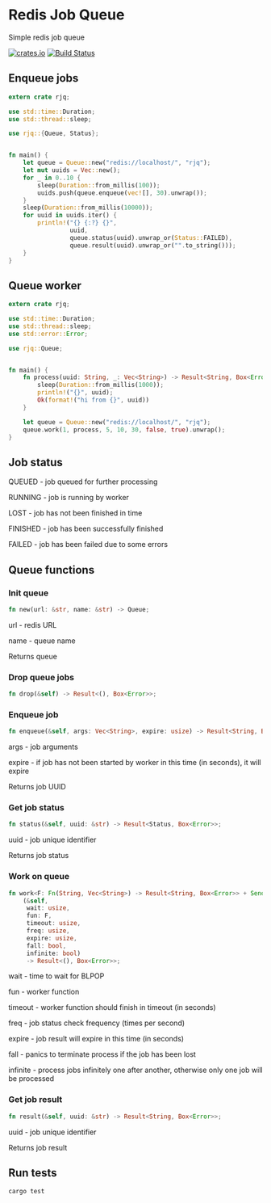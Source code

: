 # Redis Job Queue

Simple redis job queue

[![crates.io](https://img.shields.io/crates/v/rjq.svg)](https://crates.io/crates/rjq)
[![Build Status](https://travis-ci.org/embali/rjq.svg?branch=master)](https://travis-ci.org/embali/rjq)


## Enqueue jobs

```rust
extern crate rjq;

use std::time::Duration;
use std::thread::sleep;

use rjq::{Queue, Status};


fn main() {
    let queue = Queue::new("redis://localhost/", "rjq");
    let mut uuids = Vec::new();
    for _ in 0..10 {
        sleep(Duration::from_millis(100));
        uuids.push(queue.enqueue(vec![], 30).unwrap());
    }
    sleep(Duration::from_millis(10000));
    for uuid in uuids.iter() {
        println!("{} {:?} {}",
                 uuid,
                 queue.status(uuid).unwrap_or(Status::FAILED),
                 queue.result(uuid).unwrap_or("".to_string()));
    }
}
```


## Queue worker

```rust
extern crate rjq;

use std::time::Duration;
use std::thread::sleep;
use std::error::Error;

use rjq::Queue;


fn main() {
    fn process(uuid: String, _: Vec<String>) -> Result<String, Box<Error>> {
        sleep(Duration::from_millis(1000));
        println!("{}", uuid);
        Ok(format!("hi from {}", uuid))
    }

    let queue = Queue::new("redis://localhost/", "rjq");
    queue.work(1, process, 5, 10, 30, false, true).unwrap();
}
```


## Job status

QUEUED - job queued for further processing

RUNNING - job is running by worker

LOST - job has not been finished in time

FINISHED - job has been successfully finished

FAILED - job has been failed due to some errors


## Queue functions

### Init queue

```rust
fn new(url: &str, name: &str) -> Queue;
```

url - redis URL

name - queue name

Returns queue

### Drop queue jobs

```rust
fn drop(&self) -> Result<(), Box<Error>>;
```

### Enqueue job

```rust
fn enqueue(&self, args: Vec<String>, expire: usize) -> Result<String, Box<Error>>;
```

args - job arguments

expire - if job has not been started by worker in this time (in seconds), it will expire

Returns job UUID

### Get job status

```rust
fn status(&self, uuid: &str) -> Result<Status, Box<Error>>;
```

uuid - job unique identifier

Returns job status

### Work on queue

```rust
fn work<F: Fn(String, Vec<String>) -> Result<String, Box<Error>> + Send + Sync + 'static>
    (&self,
     wait: usize,
     fun: F,
     timeout: usize,
     freq: usize,
     expire: usize,
     fall: bool,
     infinite: bool)
     -> Result<(), Box<Error>>;
```

wait - time to wait for BLPOP

fun - worker function

timeout - worker function should finish in timeout (in seconds)

freq - job status check frequency (times per second)

expire - job result will expire in this time (in seconds)

fall - panics to terminate process if the job has been lost

infinite - process jobs infinitely one after another, otherwise only one job will be processed

### Get job result

```rust
fn result(&self, uuid: &str) -> Result<String, Box<Error>>;
```

uuid - job unique identifier

Returns job result


## Run tests

```bash
cargo test
```
